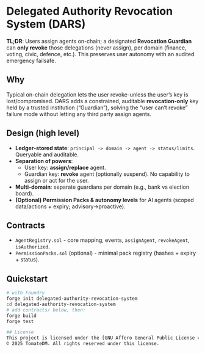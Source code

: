 # Delegated Authority Revocation System (DARS)

**TL;DR**: Users assign agents on-chain; a designated **Revocation Guardian** can **only revoke** those delegations (never assign), per domain (finance, voting, civic, defence, etc.). This preserves user autonomy with an audited emergency failsafe.

## Why
Typical on-chain delegation lets the user revoke-unless the user’s key is lost/compromised. DARS adds a constrained, auditable **revocation-only** key held by a trusted institution (“Guardian”), solving the “user can’t revoke” failure mode without letting any third party assign agents.

## Design (high level)
- **Ledger-stored state**: `principal -> domain -> agent -> status/limits`. Queryable and auditable. 
- **Separation of powers**:
  - User key: **assign/replace** agent.
  - Guardian key: **revoke** agent (optionally suspend). No capability to assign or act for the user.
- **Multi-domain**: separate guardians per domain (e.g., bank vs election board).
- **(Optional) Permission Packs & autonomy levels** for AI agents (scoped data/actions + expiry; advisory→proactive).

## Contracts
- `AgentRegistry.sol` - core mapping, events, `assignAgent`, `revokeAgent`, `isAuthorized`.
- `PermissionPacks.sol` (optional) - minimal pack registry (hashes + expiry + status).

## Quickstart
```bash
# with Foundry
forge init delegated-authority-revocation-system
cd delegated-authority-revocation-system
# add contracts/ below, then:
forge build
forge test

## License
This project is licensed under the [GNU Affero General Public License v3.0](LICENSE).  
© 2025 TomateDM. All rights reserved under this license.

